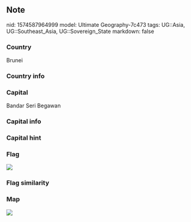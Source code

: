 ## Note
nid: 1574587964999
model: Ultimate Geography-7c473
tags: UG::Asia, UG::Southeast_Asia, UG::Sovereign_State
markdown: false

### Country
Brunei

### Country info


### Capital
Bandar Seri Begawan

### Capital info


### Capital hint


### Flag
<img src="ug-flag-brunei.svg">

### Flag similarity


### Map
<img src="ug-map-brunei.png">
